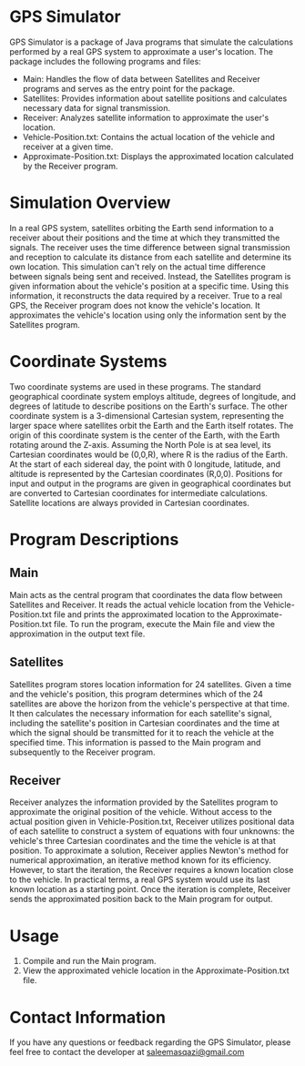 # GPS Simulator
GPS Simulator is a package of Java programs that simulate the calculations performed by a real GPS system to approximate a user's location. The package includes the following programs and files:

* Main: Handles the flow of data between Satellites and Receiver programs and serves as the entry point for the package.
* Satellites: Provides information about satellite positions and calculates necessary data for signal transmission.
* Receiver: Analyzes satellite information to approximate the user's location.
* Vehicle-Position.txt: Contains the actual location of the vehicle and receiver at a given time.
* Approximate-Position.txt: Displays the approximated location calculated by the Receiver program.

# Simulation Overview
In a real GPS system, satellites orbiting the Earth send information to a receiver about their positions and the time at which they transmitted the signals. The receiver uses the time difference between signal transmission and reception to calculate its distance from each satellite and determine its own location. This simulation can't rely on the actual time difference between signals being sent and received. Instead, the Satellites program is given information about the vehicle's position at a specific time. Using this information, it reconstructs the data required by a receiver. True to a real GPS, the Receiver program does not know the vehicle's location. It approximates the vehicle's location using only the information sent by the Satellites program.

# Coordinate Systems
Two coordinate systems are used in these programs. The standard geographical coordinate system employs altitude, degrees of longitude, and degrees of latitude to describe positions on the Earth's surface. The other coordinate system is a 3-dimensional Cartesian system, representing the larger space where satellites orbit the Earth and the Earth itself rotates. The origin of this coordinate system is the center of the Earth, with the Earth rotating around the Z-axis. Assuming the North Pole is at sea level, its Cartesian coordinates would be (0,0,R), where R is the radius of the Earth. At the start of each sidereal day, the point with 0 longitude, latitude, and altitude is represented by the Cartesian coordinates (R,0,0). Positions for input and output in the programs are given in geographical coordinates but are converted to Cartesian coordinates for intermediate calculations. Satellite locations are always provided in Cartesian coordinates.

# Program Descriptions
## Main
Main acts as the central program that coordinates the data flow between Satellites and Receiver. It reads the actual vehicle location from the Vehicle-Position.txt file and prints the approximated location to the Approximate-Position.txt file. To run the program, execute the Main file and view the approximation in the output text file.

## Satellites
Satellites program stores location information for 24 satellites. Given a time and the vehicle's position, this program determines which of the 24 satellites are above the horizon from the vehicle's perspective at that time. It then calculates the necessary information for each satellite's signal, including the satellite's position in Cartesian coordinates and the time at which the signal should be transmitted for it to reach the vehicle at the specified time. This information is passed to the Main program and subsequently to the Receiver program.

## Receiver
Receiver analyzes the information provided by the Satellites program to approximate the original position of the vehicle. Without access to the actual position given in Vehicle-Position.txt, Receiver utilizes positional data of each satellite to construct a system of equations with four unknowns: the vehicle's three Cartesian coordinates and the time the vehicle is at that position. To approximate a solution, Receiver applies Newton's method for numerical approximation, an iterative method known for its efficiency. However, to start the iteration, the Receiver requires a known location close to the vehicle. In practical terms, a real GPS system would use its last known location as a starting point. Once the iteration is complete, Receiver sends the approximated position back to the Main program for output.

# Usage
1. Compile and run the Main program.
2. View the approximated vehicle location in the Approximate-Position.txt file.

# Contact Information
If you have any questions or feedback regarding the GPS Simulator, please feel free to contact the developer at saleemasqazi@gmail.com
